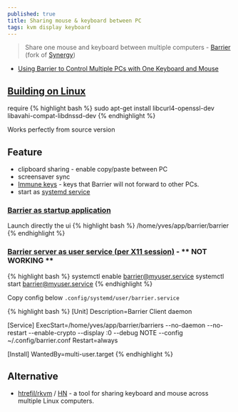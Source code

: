 ```yaml
---
published: true
title: Sharing mouse & keyboard between PC
tags: kvm display keyboard
---
```

> Share one mouse and keyboard between multiple computers  - [Barrier](https://github.com/debauchee/barrier#barrier) (fork of [Synergy](https://symless.com/synergy))

- [Using Barrier to Control Multiple PCs with One Keyboard and Mouse](https://www.rauchland.com/articles/using-barrier-to-control-multiple-pcs-with-one-keyboard-and-mouse/)

## [Building on Linux](https://github.com/debauchee/barrier/wiki/Building-on-Linux)

require
{% highlight bash %}
sudo apt-get install libcurl4-openssl-dev libavahi-compat-libdnssd-dev
{% endhighlight %}

Works perfectly from source version

## Feature
- clipboard sharing - enable copy/paste between PC
- screensaver sync
- [Immune keys](https://github.com/debauchee/barrier/wiki/Immune-Keys) - keys that Barrier will not forward to other PCs.
- start as [systemd service](https://github.com/debauchee/barrier/wiki/Command-Line#creating-a-systemd-service-linux)

### [Barrier as startup application](https://www.howtogeek.com/103640/how-to-make-programs-start-automatically-in-linux-mint-12/)

Launch directly the ui
{% highlight bash %}
/home/yves/app/barrier/barrier
{% endhighlight %}

### [Barrier server as user service (per X11 session)](https://superuser.com/questions/759759/writing-a-service-that-depends-on-xorg/1128905#1128905) - ** NOT WORKING **

{% highlight bash %}
systemctl enable barrier@myuser.service
systemctl start barrier@myuser.service
{% endhighlight %}

Copy config below `.config/systemd/user/barrier.service`

{% highlight bash %}
[Unit]
Description=Barrier Client daemon

[Service]
ExecStart=/home/yves/app/barrier/barriers --no-daemon --no-restart --enable-crypto --display :0 --debug NOTE --config ~/.config/barrier.conf
Restart=always

[Install]
WantedBy=multi-user.target
{% endhighlight %}

## Alternative
- [htrefil/rkvm](https://github.com/htrefil/rkvm) / [HN](https://news.ycombinator.com/item?id=24950817) - a tool for sharing keyboard and mouse across multiple Linux computers.